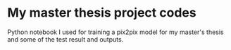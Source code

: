# My master thesis project codes
 Python notebook I used for training a pix2pix model for my master's thesis and some of the test result and outputs.